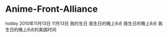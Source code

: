 # Anime-Front-Alliance
hobby
<time datetime="2010-11-13">2010年11月13日</time>
<time datetime="2010-11-13">11月13日</time>
<time datetime="2010-11-13">我的生日</time>
<time datetime="2010-11-13T20:00">我生日的晚上8点</time>
<time datetime="2010-11-13T20:00Z">我生日的晚上8点</time>
<time datetime="2010-11-13T20:00+09:00">我生日的晚上8点的美国时间</time>

